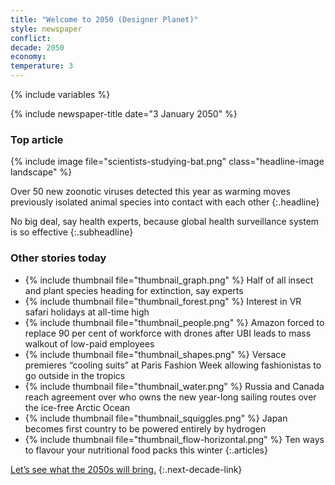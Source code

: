 ```yaml
---
title: "Welcome to 2050 (Designer Planet)"
style: newspaper
conflict: 
decade: 2050
economy: 
temperature: 3
---
```


{% include variables %}

{% include newspaper-title date="3 January 2050" %}

### Top article

{% include image file="scientists-studying-bat.png" class="headline-image landscape" %}

Over 50 new zoonotic viruses detected this year as warming moves previously isolated animal species into contact with each other
{:.headline}

No big deal, say health experts, because global health surveillance system is so effective
{:.subheadline}

### Other stories today

- {% include thumbnail file="thumbnail_graph.png" %} Half of all insect and plant species heading for extinction, say experts
- {% include thumbnail file="thumbnail_forest.png" %} Interest in VR safari holidays at all-time high
- {% include thumbnail file="thumbnail_people.png" %} Amazon forced to replace 90&nbsp;per&nbsp;cent of workforce with drones after UBI leads to mass walkout of low-paid employees
- {% include thumbnail file="thumbnail_shapes.png" %} Versace premieres “cooling suits” at Paris Fashion Week allowing fashionistas to go outside in the tropics
- {% include thumbnail file="thumbnail_water.png" %} Russia and Canada reach agreement over who owns the new year-long sailing routes over the ice-free Arctic Ocean
- {% include thumbnail file="thumbnail_squiggles.png" %} Japan becomes first country to be powered entirely by hydrogen
- {% include thumbnail file="thumbnail_flow-horizontal.png" %} Ten ways to flavour your nutritional food packs this winter
{:.articles}

[Let’s see what the 2050s will bring.](chapter_well-researched-geo-engineering.html)
{:.next-decade-link}

